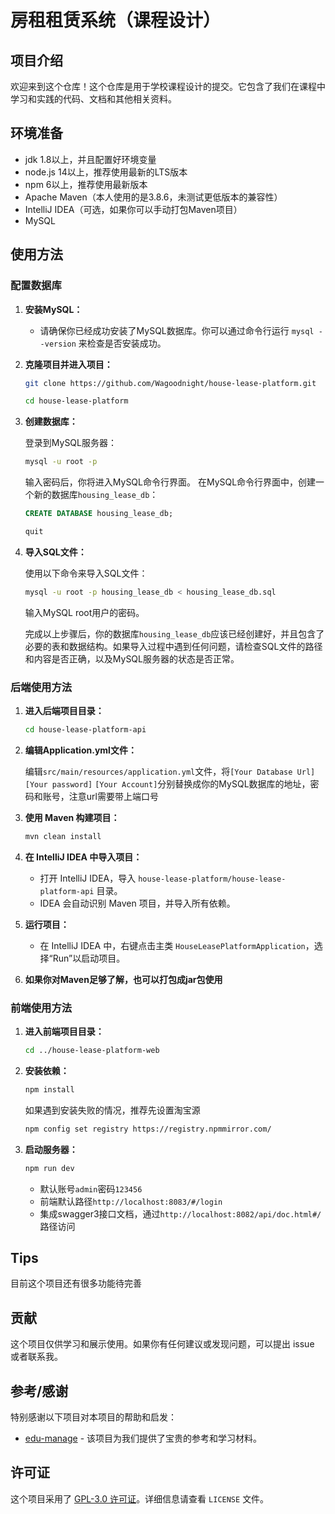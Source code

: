# 房租租赁系统（课程设计）

## 项目介绍

欢迎来到这个仓库！这个仓库是用于学校课程设计的提交。它包含了我们在课程中学习和实践的代码、文档和其他相关资料。

## 环境准备
- jdk 1.8以上，并且配置好环境变量
- node.js 14以上，推荐使用最新的LTS版本
- npm 6以上，推荐使用最新版本
- Apache Maven（本人使用的是3.8.6，未测试更低版本的兼容性）
- IntelliJ IDEA（可选，如果你可以手动打包Maven项目）
- MySQL

## 使用方法

### 配置数据库
1. **安装MySQL：**
   - 请确保你已经成功安装了MySQL数据库。你可以通过命令行运行 `mysql --version` 来检查是否安装成功。
2. **克隆项目并进入项目：**
   ```bash
   git clone https://github.com/Wagoodnight/house-lease-platform.git
   ```
   ```bash
   cd house-lease-platform
   ```
3. **创建数据库：**
   
   登录到MySQL服务器：
   ```bash
   mysql -u root -p
   ```
   输入密码后，你将进入MySQL命令行界面。
   在MySQL命令行界面中，创建一个新的数据库`housing_lease_db`：
   ```sql
   CREATE DATABASE housing_lease_db;
   ```
   ```bash
   quit
   ```
4. **导入SQL文件：**
   
   使用以下命令来导入SQL文件：
   
   ```bash
   mysql -u root -p housing_lease_db < housing_lease_db.sql
   ```
   输入MySQL root用户的密码。
   
	完成以上步骤后，你的数据库`housing_lease_db`应该已经创建好，并且包含了必要的表和数据结构。如果导入过程中遇到任何问题，请检查SQL文件的路径和内容是否正确，以及MySQL服务器的状态是否正常。

   
### 后端使用方法

1. **进入后端项目目录：**
   ```bash
   cd house-lease-platform-api
   ```
2. **编辑Application.yml文件：**

   编辑`src/main/resources/application.yml`文件，将`[Your Database Url]` `[Your password]` `[Your Account]`分别替换成你的MySQL数据库的地址，密码和账号，注意url需要带上端口号
3. **使用 Maven 构建项目：**
   ```bash
   mvn clean install
   ```

4. **在 IntelliJ IDEA 中导入项目：**
   - 打开 IntelliJ IDEA，导入 `house-lease-platform/house-lease-platform-api` 目录。
   - IDEA 会自动识别 Maven 项目，并导入所有依赖。

5. **运行项目：**
   - 在 IntelliJ IDEA 中，右键点击主类 `HouseLeasePlatformApplication`，选择“Run”以启动项目。
   
6. **如果你对Maven足够了解，也可以打包成jar包使用**
   
### 前端使用方法


1. **进入前端项目目录：**
   ```bash
   cd ../house-lease-platform-web
   ```

2. **安装依赖：**
   ```bash
   npm install
   ```
   如果遇到安装失败的情况，推荐先设置淘宝源
   ```bash
   npm config set registry https://registry.npmmirror.com/
   ```

3. **启动服务器：**
   ```bash
   npm run dev
   ```
   - 默认账号`admin`密码`123456`
   - 前端默认路径`http://localhost:8083/#/login`
   - 集成swagger3接口文档，通过`http://localhost:8082/api/doc.html#/`路径访问

## Tips

目前这个项目还有很多功能待完善

## 贡献

这个项目仅供学习和展示使用。如果你有任何建议或发现问题，可以提出 issue 或者联系我。

## 参考/感谢

特别感谢以下项目对本项目的帮助和启发：

- [edu-manage](https://gitee.com/ligl756/edu-manage) - 该项目为我们提供了宝贵的参考和学习材料。


## 许可证

这个项目采用了 [GPL-3.0 许可证](LICENSE)。详细信息请查看 `LICENSE` 文件。
